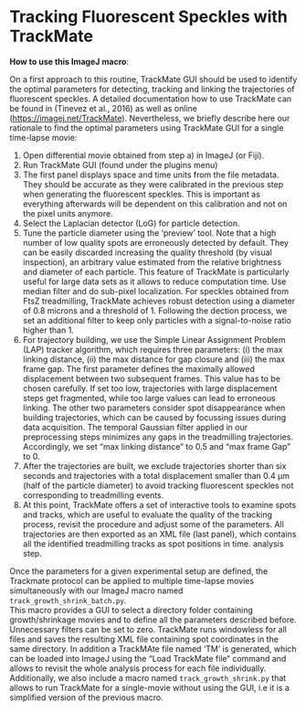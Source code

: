 # Tracking Fluorescent Speckles with TrackMate

**How to use this ImageJ macro**:

On a first approach to this routine, TrackMate GUI should be used to identify the optimal parameters for detecting, tracking and linking the trajectories of fluorescent speckles. A detailed documentation how to use TrackMate can be found in (Tinevez et al., 2016) as well as online (https://imagej.net/TrackMate). Nevertheless, we briefly describe here our rationale to find the optimal parameters using TrackMate GUI for a single time-lapse movie:

1.	Open differential movie obtained from step a) in ImageJ (or Fiji).
2.	Run TrackMate GUI (found under the plugins menu)
3.	The first panel displays space and time units from the file metadata. They should be accurate as they were calibrated in the previous step when generating the fluorescent speckles. This is important as everything afterwards will be dependent on this calibration and not on the pixel units anymore.
4.	Select the Laplacian detector (LoG) for particle detection.
5.	Tune the particle diameter using the ‘preview’ tool. Note that a high number of low quality spots are erroneously detected by default. They can be easily discarded increasing the quality threshold (by visual inspection), an arbitrary value estimated from the relative brightness and diameter of each particle. This feature of TrackMate is particularly useful for large data sets as it allows to reduce computation time. Use median filter and do sub-pixel localization. For speckles obtained from FtsZ treadmilling, TrackMate achieves robust detection using a diameter of 0.8 microns and a threshold of 1. Following the dection process, we set an additional filter to keep only particles with a signal-to-noise ratio higher than 1. 
6.	For trajectory building, we use the Simple Linear Assignment Problem (LAP) tracker algorithm, which requires three parameters: (i) the max linking distance, (ii) the max distance for gap closure and (iii) the max frame gap. The first parameter defines the maximally allowed displacement between two subsequent frames. This value has to be chosen carefully. If set too low, trajectories with large displacement steps get fragmented, while too large values can lead to erroneous linking. The other two parameters consider spot disappearance when building trajectories, which can be caused by focussing issues during data acquisition. The temporal Gaussian filter applied in our preprocessing steps minimizes any gaps in the treadmilling trajectories. Accordingly, we set “max linking distance” to 0.5 and “max frame Gap” to 0. 
7.	After the trajectories are built, we exclude trajectories shorter than six seconds and trajectories with a total displacement smaller than 0.4 µm (half of the particle diameter) to avoid tracking fluorescent speckles not corresponding to treadmilling events.
8.	At this point, TrackMate offers a set of interactive tools to examine spots and tracks, which are useful to evaluate the quality of the tracking process, revisit the procedure and adjust some of the parameters. All trajectories are then exported as an XML file (last panel), which contains all the identified treadmilling tracks as spot positions in time. analysis step.

Once the parameters for a given experimental setup are defined, the Trackmate protocol can be applied to multiple time-lapse movies simultaneously with our ImageJ macro named `track_growth_shrink_batch.py`. <br>
This macro provides a GUI to select a directory folder containing growth/shrinkage movies and to define all the parameters described before. Unnecessary filters can be set to zero. TrackMate runs windowless for all files and saves the resulting XML file containing spot coordinates in the same directory. In addition a TrackMAte file named ‘TM’ is generated, which can be loaded into ImageJ using the “Load TrackMate file“ command and allows to revisit the whole analysis process for each file individually. <br>
Additionally, we also include a macro named `track_growth_shrink.py` that allows to run TrackMate for a single-movie without using the GUI, i.e it is a simplified version of the previous macro.

